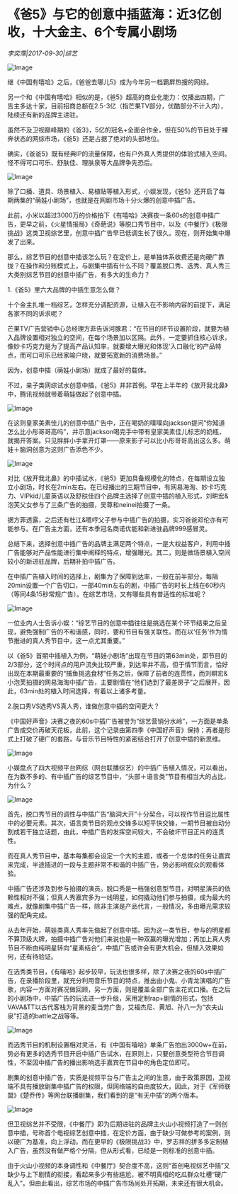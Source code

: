 # 《爸5》与它的创意中插蓝海：近3亿创收，十大金主、6个专属小剧场

*李奕霈|2017-09-30|综艺*

![Image](http://static.ylzbl.com/uploads/ueditor/php/upload/image/20171011/1507705571394258.jpeg)

继《中国有嘻哈》之后，《爸爸去哪儿5》成为今年另一档霸屏热搜的网综。

另一个和《中国有嘻哈》相似的是，《爸5》超高的商业化能力：仅播出四期，广告主多达十家，目前招商总额在2.5-3亿（指芒果TV部分，优酷部分不计入内），陆续还有新的品牌主进驻。

虽然不及卫视巅峰期的《爸3》，5亿的冠名+全面合作金，但在50%的节目处于裸奔状态的网综市场，《爸5》还是占据了绝对的头部地位。

确实，《爸爸5》既有经典IP的流量保障，也有户外真人秀提供的体验式植入空间。怪不得可口可乐、舒肤佳、理肤泉等大品牌争先恐后。

![Image](http://p9.pstatp.com/large/3f260000f298349d990e)

除了口播、道具、场景植入、易植贴等植入形式，小娱发现，《爸5》还开启了每期两集的“萌娃小剧场”，也就是在网剧市场十分火爆的创意中插广告。

此前，小米以超过3000万的价格拍下《有嘻哈》决赛夜一条60s的创意中插广告，更早之前，《火星情报局》《奇葩说》等脱口秀节目中，以及《中餐厅》《极限挑战》这类卫视综艺里，创意中插广告早已低调生长了很久。现在，则开始集中爆发了出来。

那么，综艺节目的创意中插该怎么玩？在定价上，是单独体系收费还是向硬广靠拢？在操作和分账模式上，与剧集中插有什么不同？覆盖脱口秀、选秀、真人秀三大类别综艺节目的创意中插广告，有多大的生命力？

1.《爸5》里六大品牌的中插生意怎么做？

十个金主扎堆一档综艺，怎样充分调配资源，让植入在不影响内容的前提下，满足各家不同的诉求呢？

芒果TV广告营销中心总经理方菲告诉河豚君：“在节目的环节设置阶段，就要为植入品牌设置相对独立的空间，在每个场景加以区隔。此外，一定要抓住核心诉求，像妙卡巧克力是为了提高产品认知率，就要增大曝光和体现‘入口融化’的产品特点，而可口可乐已经家喻户晓，就要拓宽新的消费场景。”

因为，创意中插（萌娃小剧场）就成了最好的载体。

不过，亲子类网综试水创意中插，《爸5》并非首例。早在上半年的《放开我北鼻》中，腾讯视频就带着萌娃做起了创意中插。

![Image](http://p3.pstatp.com/large/3f25000186a96c4c7bd6)

在这则皇家美素佳儿的创意中插广告中，正在喝奶的噗噗向jackson提问“你知道怎么比小彤哥哥高吗”，并示意jackson喝完手中带有皇家美素佳儿标志的奶瓶，就揭开答案。只见胖胖小手拿开灯罩——原来影子可以比小彤哥哥高出这么多。萌娃＋脑洞创意为这则广告添色不少。

![Image](http://p3.pstatp.com/large/3ed100030a5f7770ea2f)

对比《放开我北鼻》的中插试水，《爸5》更加具备规模化的特点，在每期设立独立小剧场，时长在2min左右。在已经播出的三期节目中，有网易海淘、妙卡巧克力、VIPkid儿童英语以及舒肤佳四个品牌主选择了创意中插的植入形式，刘畊宏&泡芙父女参与了三条广告的拍摄，吴尊和neinei拍摄了一条。

据方菲透露，之后还有杜江&嗯哼父子参与中插广告的拍摄，实习爸爸邓伦亦有可能参与。在广告主方面，还有本季冠名商诺优能和新进驻品牌999感冒灵。

总结下来，选择创意中插广告的品牌主满足两个特点，一是大权益客户，利用中插广告能够对产品性能进行集中阐释的特点，增强曝光。其二，则是做场景植入空间较小的新进驻品牌，后期补拍中插广告。

在中插广告植入时间的选择上，剧集为了保障到达率，一般在前半部分，每隔20min设置一个广告切口，一部40min左右的剧，中插广告的时长上线在60秒内（等同4条15秒常规广告）。在综艺市场，又有哪些具有普适性的标准呢？

![Image](http://p9.pstatp.com/large/3ecf00030f304bc2edeb)

一位业内人士告诉小娱：“综艺节目的创意中插往往是挑选在某个环节结束之后呈现，避免强制广告的不和谐感，同时，要和节目有强关联性。而在以‘任务’作为情节推进的真人秀节目中，这一点尤其重要。”

以《爸5》首期中插植入为例，“萌娃小剧场”出现在节目的第63min处，即节目的2/3部分，这个时间点的用户流失比较严重，到达率并不高，但于情节而言，恰好出现在本期最重要的“捕鱼挑选食材”任务之后，保障了前者的连贯性，而刘畊宏&小泡芙拍摄的网易海淘中插广告，主要剧情在“他们选到了最差房子”之后展开，因此，63min处的植入时间选择，有着以上诸多考量。

2.脱口秀VS选秀VS真人秀，谁做创意中插的空间更大？

《中国好声音》决赛之夜的60s中插广告被誉为“综艺营销分水岭”，一方面是单条广告成交价再破天花板，此前，这个记录由第四季《中国好声音》保持；再者是形式上打破了硬广的套路，与音乐节目特性的紧密结合打开了创意中插的新思维。

![Image](http://p3.pstatp.com/large/3ece000319d2f80422f7)

小娱盘点了四大视频平台网综（网台联播综艺）的中插广告植入情况，可以看出，在为数不多的、有中插广告的综艺节目中，“头部＋语言类”节目有相当大的占比，为什么？

![Image](http://p1.pstatp.com/large/3ecf00030f421e4de4ab)

首先，脱口秀节目的调性与中插广告“脑洞大开”十分契合，可以视作节目逗比属性中的必要元素。其次，语言类节目的观点交锋多以短平快交锋，一期节目被自动分割成若干独立话题，由此，中插广告的发挥空间较大，不会破坏节目正片的连贯性。

而在真人秀节目中，基本每集都会设定一个大的主题，或者一个总体的任务让嘉宾来完成，半途插进的一段与主题非常不和谐的中插广告，势必影响观众的观看体验。

中插广告还涉及到参与拍摄的演员。脱口秀是一档强创意型节目，对明星演员的依赖性相对不强；但真人秀嘉宾多为一线明星，如何撬动他们参与拍摄，成为最大的难点，就像剧集中插广告一样，除非主演是产品代言，一般情况，多由曝光需求较强的配角完成。

从去年开始，萌娃类真人秀率先做起了创意中插。因为这一类节目，参与的明星都不算顶级大牌，拍摄中插广告对他们来说也是一种双赢的曝光增加；再加上真人秀节目不断由纯明星转向“星素结合”，中插广告或许会有更大机会，但植入效果如何，还有待验证。

在选秀类节目，《有嘻哈》起步较早，玩法也很多样，除了决赛之夜的60s中插广告，在录播阶段里，就充分利用音乐节目的特点，推出由小鬼、小青龙演唱的广告歌，内容一方面对赛况做回顾，另一方面，则是覆盖全部广告主花式口播。在之后的小剧场中，中插广告的玩法进一步升级，采用定制rap+剧情的形式，包括VAVA&TT以古代客栈为背景的麦当劳广告，艾福杰尼、黄旭、孙八一为“农夫山泉”打造的battle之战等等。

![Image](http://p3.pstatp.com/large/3f260000f29b0e174bea)

而选秀节目的机制设置相对灵活，有《中国有嘻哈》单条广告拍出3000w+在前，势必有更多的选秀节目开启中插广告试水，在原则上，只要创意类型符合节目调性，不至因中插广告的播出影响选手嘉宾在节目中的角色定位即可。

剧集的创意中插广告，实质是视频平台与广告主之间的生意，由于政策原因，卫视端不具有播放剧集中插广告的权限，但网络端的自由度较大，因此，对于《军师联盟》《楚乔传》等网台联播剧集，我们看到的是“有无中插”的两个版本。

![Image](http://p9.pstatp.com/large/3ed000030d3cc5f896e5)

但卫视综艺并不受限，《中餐厅》即为后期进驻的品牌主火山小视频打造了一则创意中插，号称首个电视综艺创意中插，在定价方面，由于缺少可做参考的案例，则以硬广为基准，向上浮动。而在更早的《极限挑战3》中，罗志祥的拼多多定制植入广告，虽然没有做严格个分隔，但从形式看，已经是一则标准的创意中插。

由于火山小视频的本身调性和《中餐厅》契合度不高，这则“首创电视综艺中插”又缺少与上下剧情的衔接，看起来多少有些尴尬，被不明真相的吃瓜群众吐槽“硬广乱入”。但由此看出，综艺市场的中插广告市场尚处开拓期，未来还有很大机会。

